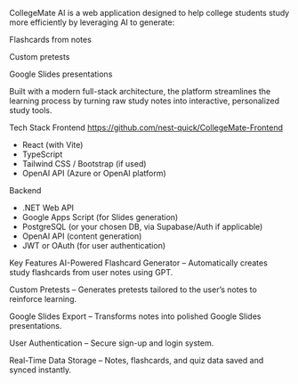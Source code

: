 CollegeMate AI is a web application designed to help college students study more efficiently by leveraging AI to generate:

Flashcards from notes

Custom pretests

Google Slides presentations

Built with a modern full-stack architecture, the platform streamlines the learning process by turning raw study notes into interactive, personalized study tools.

Tech Stack
  Frontend
  https://github.com/nest-quick/CollegeMate-Frontend
  - React (with Vite)
  - TypeScript
  - Tailwind CSS / Bootstrap (if used)
  - OpenAI API (Azure or OpenAI platform)

  Backend
  - .NET Web API
  - Google Apps Script (for Slides generation)
  - PostgreSQL (or your chosen DB, via Supabase/Auth if applicable)
  - OpenAI API (content generation)
  - JWT or OAuth (for user authentication)

Key Features
AI-Powered Flashcard Generator – Automatically creates study flashcards from user notes using GPT.

Custom Pretests – Generates pretests tailored to the user’s notes to reinforce learning.

Google Slides Export – Transforms notes into polished Google Slides presentations.

User Authentication – Secure sign-up and login system.

Real-Time Data Storage – Notes, flashcards, and quiz data saved and synced instantly.

